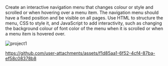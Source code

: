 Create an interactive navigation menu that changes colour or style and scrolled or when hovering over a menu item. The navigation menu should have a fixed position and be visible on all pages. Use HTML to structure the menu, CSS to style it, and JavaScript to add interactivity, such as changing the background colour of font color of the menu when it is scrolled or when a menu item is hovered over.

![project1](https://github.com/user-attachments/assets/2e7b7a33-e298-4f3d-ad87-330b6c419825)

https://github.com/user-attachments/assets/f1d85aa1-6f52-4cf4-87ba-ef58c08378b8
